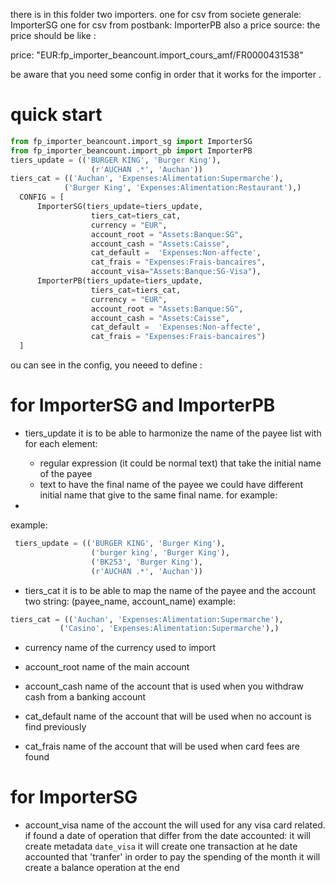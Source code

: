 there is in this folder two importers.
one for csv from societe generale: ImporterSG
one for csv from postbank: ImporterPB
also a price source:
the price should be like :

price: "EUR:fp_importer_beancount.import_cours_amf/FR0000431538"

be aware that you need some config in order that it works for the importer .

# quick start

```python
from fp_importer_beancount.import_sg import ImporterSG
from fp_importer_beancount.import_pb import ImporterPB
tiers_update = (('BURGER KING', 'Burger King'),
                  (r'AUCHAN .*', 'Auchan'))
tiers_cat = (('Auchan', 'Expenses:Alimentation:Supermarche'),
            ('Burger King', 'Expenses:Alimentation:Restaurant'),)
  CONFIG = [
      ImporterSG(tiers_update=tiers_update,
                  tiers_cat=tiers_cat,
                  currency = "EUR",
                  account_root = "Assets:Banque:SG",
                  account_cash = "Assets:Caisse",
                  cat_default =  'Expenses:Non-affecte',
                  cat_frais = "Expenses:Frais-bancaires",
                  account_visa="Assets:Banque:SG-Visa"),
      ImporterPB(tiers_update=tiers_update,
                  tiers_cat=tiers_cat,
                  currency = "EUR",
                  account_root = "Assets:Banque:SG",
                  account_cash = "Assets:Caisse",
                  cat_default =  'Expenses:Non-affecte',
                  cat_frais = "Expenses:Frais-bancaires")
  ]
```

ou can see in the config, you neeed to define :
# for ImporterSG and ImporterPB
 - tiers_update
  it is to be able to harmonize the name of the payee
 list with for each element:
	 - regular expression (it could be normal text) that take the initial name of the payee
	 - text to have the final name of the payee
  we could have different initial name that give to the same final name.
  for example:

-
 example:
```python
 tiers_update = (('BURGER KING', 'Burger King'),
                  ('burger king', 'Burger King'),
                  ('BK253', 'Burger King'),
                  (r'AUCHAN .*', 'Auchan'))
```

 - tiers_cat
  it is to be able to map the name of the payee and the account
  two string:
  (payee_name, account_name)
 example:
 ```python
 tiers_cat = (('Auchan', 'Expenses:Alimentation:Supermarche'),
            ('Casino', 'Expenses:Alimentation:Supermarche'),)
   ```
 - currency
  name of the currency used to import

 - account_root
  name of the main account

 - account_cash
  name of the account that is used when you withdraw cash from a banking account

 - cat_default
  name of the account that will be used when no account is find previously
 - cat_frais
 name of the account that will be used when card fees are found
 # for ImporterSG
 - account_visa
name of the account the will used for any visa card related.
if found a date of operation that differ from the date accounted: it will create metadata ```date_visa```
it will create one transaction at he date accounted that 'tranfer' in order to pay the spending of the month
it will create a balance operation at the end
